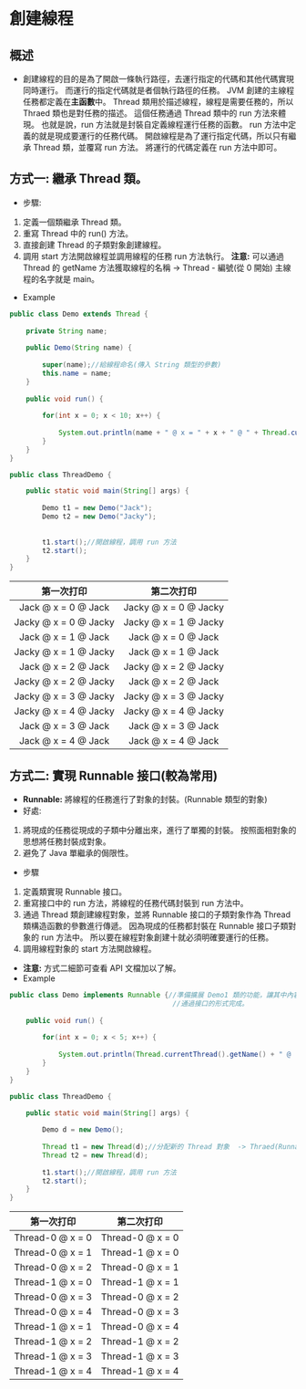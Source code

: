# 創建線程

## 概述
- 創建線程的目的是為了開啟一條執行路徑，去運行指定的代碼和其他代碼實現同時運行。
  而運行的指定代碼就是者個執行路徑的任務。
  JVM 創建的主線程任務都定義在**主函數**中。
  Thread 類用於描述線程，線程是需要任務的，所以 Thraed 類也是對任務的描述。
  這個任務通過 Thread 類中的 run 方法來體現。
  也就是說，run 方法就是封裝自定義線程運行任務的函數。
  run 方法中定義的就是現成要運行的任務代碼。
  開啟線程是為了運行指定代碼，所以只有繼承 Thread 類，並覆寫 run 方法。 將運行的代碼定義在 run 方法中即可。

## 方式一: 繼承 Thread 類。
- 步驟:
1. 定義一個類繼承 Thread 類。
2. 重寫 Thread 中的 run() 方法。
3. 直接創建 Thread 的子類對象創建線程。
4. 調用 start 方法開啟線程並調用線程的任務 run 方法執行。
**注意:** 可以通過 Thread 的 getName 方法獲取線程的名稱 -> Thread - 編號(從 0 開始)
  主線程的名字就是 main。

- Example
```java
public class Demo extends Thread {
	
	private String name;
	
	public Demo(String name) {
		
		super(name);//給線程命名(傳入 String 類型的參數)
		this.name = name;
	}
	
	public void run() {
		
		for(int x = 0; x < 10; x++) {
			
			System.out.println(name + " @ x = " + x + " @ " + Thread.currentThread().getName());//獲取當前運行線程以及其名稱
		}
	}	
}

public class ThreadDemo {

	public static void main(String[] args) {
		
		Demo t1 = new Demo("Jack");
		Demo t2 = new Demo("Jacky");
		
		
		t1.start();//開啟線程，調用 run 方法
		t2.start();
	}
}
```
| 第一次打印 | 第二次打印 |
|:----------:|:----------:|
|Jack @ x = 0 @ Jack|Jacky @ x = 0 @ Jacky|
|Jacky @ x = 0 @ Jacky|Jacky @ x = 1 @ Jacky
|Jack @ x = 1 @ Jack|Jack @ x = 0 @ Jack|
|Jacky @ x = 1 @ Jacky|Jack @ x = 1 @ Jack|
|Jack @ x = 2 @ Jack|Jacky @ x = 2 @ Jacky|
|Jacky @ x = 2 @ Jacky|Jack @ x = 2 @ Jack|
|Jacky @ x = 3 @ Jacky|Jacky @ x = 3 @ Jacky|
|Jacky @ x = 4 @ Jacky|Jacky @ x = 4 @ Jacky|
|Jack @ x = 3 @ Jack|Jack @ x = 3 @ Jack|
|Jack @ x = 4 @ Jack|Jack @ x = 4 @ Jack|


## 方式二: 實現 Runnable 接口(較為常用)
- **Runnable:** 將線程的任務進行了對象的封裝。(Runnable 類型的對象)
- 好處:
1. 將現成的任務從現成的子類中分離出來，進行了單獨的封裝。
   按照面相對象的思想將任務封裝成對象。
2. 避免了 Java 單繼承的侷限性。
- 步驟
1. 定義類實現 Runnable 接口。
2. 重寫接口中的 run 方法，將線程的任務代碼封裝到 run 方法中。
3. 通過 Thread 類創建線程對象，並將 Runnable 接口的子類對象作為 Thread 類構造函數的參數進行傳遞。
   因為現成的任務都封裝在 Runnable 接口子類對象的 run 方法中。
   所以要在線程對象創建十就必須明確要運行的任務。
4. 調用線程對象的 start 方法開啟線程。
- **注意:** 方式二細節可查看 API 文檔加以了解。
- Example
```java
public class Demo implements Runnable {//準備擴展 Demo1 類的功能，讓其中內容可以作為線程的任務執行。
										//通過接口的形式完成。
	
	public void run() {
		
		for(int x = 0; x < 5; x++) {
			
			System.out.println(Thread.currentThread().getName() + " @  x = " + x );//獲取當前運行線程以及其名稱
		}
	}	
}

public class ThreadDemo {

	public static void main(String[] args) {
		
		Demo d = new Demo();
		
		Thread t1 = new Thread(d);//分配新的 Thread 對象  -> Thraed(Runnable target)
		Thread t2 = new Thread(d);
		
		t1.start();//開啟線程，調用 run 方法
		t2.start();
	}
}
```
| 第一次打印 | 第二次打印 |
|:----------:|:----------:|
|Thread-0 @  x = 0|Thread-0 @  x = 0|
|Thread-0 @  x = 1|Thread-1 @  x = 0|
|Thread-0 @  x = 2|Thread-0 @  x = 1|
|Thread-1 @  x = 0|Thread-1 @  x = 1|
|Thread-0 @  x = 3|Thread-0 @  x = 2|
|Thread-0 @  x = 4|Thread-0 @  x = 3|
|Thread-1 @  x = 1|Thread-0 @  x = 4|
|Thread-1 @  x = 2|Thread-1 @  x = 2|
|Thread-1 @  x = 3|Thread-1 @  x = 3|
|Thread-1 @  x = 4|Thread-1 @  x = 4|
